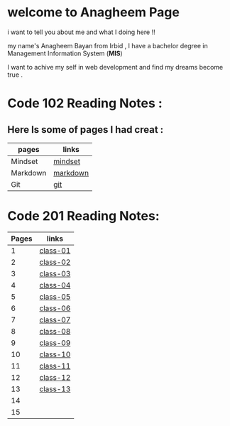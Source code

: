 

# welcome to Anagheem Page 

i want to tell you about me and what I doing here !!

my name's Anagheem Bayan from Irbid , I have a bachelor degree in Management Information System (**MIS**)

I want to achive my self in web development and find my dreams become true .


# Code 102 Reading Notes :

## Here Is some of pages I had creat :


| pages   | links                                                        |
| ------- | ----------------------------------------------------         |
| Mindset |[mindset](https://anagheembayan.github.io/reading-nots/Mindset)                                                                 |
| Markdown|[markdown](https://anagheembayan.github.io/reading-nots/Markdown)                                                                |
| Git     |[git](https://anagheembayan.github.io/reading-nots/Gittutorial) 



# Code 201 Reading Notes:


| Pages  | links                |
| ------------- | ------------- |
| 1  | [class-01](https://anagheembayan.github.io/reading-nots/class-01) |
| 2  |[class-02](https://anagheembayan.github.io/reading-nots/class-02)  |
| 3  |[class-03](https://anagheembayan.github.io/reading-nots/class-03) |
| 4  |[class-04](https://anagheembayan.github.io/reading-nots/class-04) |
| 5  |[class-05](https://anagheembayan.github.io/reading-nots/class-05) |
| 6  | [class-06](https://anagheembayan.github.io/reading-nots/class-06)|
| 7  |[class-07](https://anagheembayan.github.io/reading-nots/class-07)|
| 8  |[class-08](https://anagheembayan.github.io/reading-nots/class-08) |
| 9  | [class-09](https://anagheembayan.github.io/reading-nots/class-09)|
| 10 |[class-10](https://anagheembayan.github.io/reading-nots/class-10) |
| 11 |[class-11](https://anagheembayan.github.io/reading-nots/class-11) |
| 12 | [class-12](https://anagheembayan.github.io/reading-nots/class-12) | 
| 13 |[class-13](https://anagheembayan.github.io/reading-nots/class-13) |
| 14 | |
| 15 | |







